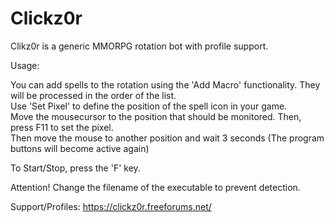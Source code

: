 # Clickz0r
Clikz0r is a generic MMORPG rotation bot with profile support.

Usage:

You can add spells to the rotation using the 'Add Macro' functionality. They will be processed in the order of the list.<br>
Use 'Set Pixel' to define the position of the spell icon in your game.<br>
Move the mousecursor to the position that should be monitored. Then, press F11 to set the pixel.<br>
Then move the mouse to another position and wait 3 seconds (The program buttons will become active again)

To Start/Stop, press the 'F' key.

Attention! Change the filename of the executable to prevent detection.

Support/Profiles: https://clickz0r.freeforums.net/
